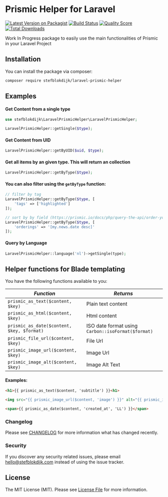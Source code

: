 # Prismic Helper for Laravel

[![Latest Version on Packagist](https://img.shields.io/packagist/v/stefblokdijk/laravel-prismic-helper.svg?style=flat-square)](https://packagist.org/packages/stefblokdijk/laravel-prismic-helper)
[![Build Status](https://img.shields.io/travis/stefblokdijk/laravel-prismic-helper/master.svg?style=flat-square)](https://travis-ci.org/stefblokdijk/laravel-prismic-helper)
[![Quality Score](https://img.shields.io/scrutinizer/g/stefblokdijk/laravel-prismic-helper.svg?style=flat-square)](https://scrutinizer-ci.com/g/stefblokdijk/laravel-prismic-helper)
[![Total Downloads](https://img.shields.io/packagist/dt/stefblokdijk/laravel-prismic-helper.svg?style=flat-square)](https://packagist.org/packages/stefblokdijk/laravel-prismic-helper)

Work In Progress package to easily use the main functionalities of Prismic in your Laravel Project

## Installation

You can install the package via composer:

```bash
composer require stefblokdijk/laravel-prismic-helper
```

## Examples

#### Get Content from a single type
``` php
use stefblokdijk\LaravelPrismicHelper\LaravelPrismicHelper;

LaravelPrismicHelper::getSingle($type);
```

#### Get Content from UID
``` php
LaravelPrismicHelper::getByUID($uid, $type);
```

#### Get all items by an given type. This will return an collection
``` php
LaravelPrismicHelper::getByType($type);
```

#### You can also filter using the `getByType` function:
``` php
// filter by tag
LaravelPrismicHelper::getByType($type, [
    'tags' => ['highlighted']
]);

// sort by by field (https://prismic.io/docs/php/query-the-api/order-your-result)
LaravelPrismicHelper::getByType($type, [
    'orderings' => '[my.news.date desc]'
]);
```

#### Query by Language
``` php
LaravelPrismicHelper::language('nl')->getSingle(type);
```

## Helper functions for Blade templating

You have the following functions available to you:

| *Function*                                 | *Returns*                                          |
|--------------------------------------------|----------------------------------------------------|
| `prismic_as_text($content, $key)`          | Plain text content                                 |
| `prismic_as_html($content, $key)`          | Html content                                       |
| `prismic_as_date($content, $key, $format)` | ISO date format using `Carbon::isoFormat($format)` |
| `prismic_file_url($content, $key)`         | File Url                                           |
| `prismic_image_url($content, $key)`        | Image Url                                          |
| `prismic_image_alt($content, $key)`        | Image Alt Text                                     |

#### Examples:
``` html
<h1>{{ prismic_as_text($content, 'subtitle') }}<h1>

<img src="{{ prismic_image_url($content, 'image') }}" alt="{{ prismic_image_alt($content, 'image') }}" />

<span>{{ prismic_as_date($content, 'created_at', 'LL') }}</span>
```

### Changelog

Please see [CHANGELOG](CHANGELOG.md) for more information what has changed recently.

### Security

If you discover any security related issues, please email hello@stefblokdijk.com instead of using the issue tracker.

## License

The MIT License (MIT). Please see [License File](LICENSE.md) for more information.
